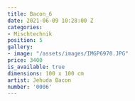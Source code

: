 ```yaml
---
title: Bacon_6
date: 2021-06-09 10:28:00 Z
categories:
- Mischtechnik
position: 5
gallery:
- image: "/assets/images/IMGP6970.JPG"
price: 3400
is_available: true
dimensions: 100 x 100 cm
artist: Jehuda Bacon
number: '0006'
---
```


